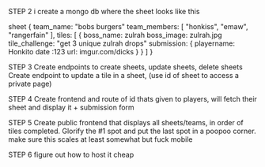 

STEP 2
i create a mongo db where the sheet looks like this

sheet {
team_name: "bobs burgers"
team_members: [
"honkiss",
"emaw",
"rangerfain"
],
tiles: [
	{
		boss_name: zulrah
		boss_image: zulrah.jpg
		tile_challenge: "get 3 unique zulrah drops"
		submission: {
			playername: Honkito
			date :123
			url: imgur.com/dicks
		}
	}
]
}

STEP 3 
Create endpoints to create sheets, update sheets, delete sheets
Create endpoint to update a tile in a sheet, (use id of sheet to access a private page)


STEP 4 
Create frontend and route of id thats given to players, will fetch their sheet and display it + submission form

STEP 5 
Create public frontend that displays all sheets/teams, in order of tiles completed.
Glorify the #1 spot and put the last spot in a poopoo corner.
make sure this scales at least somewhat but fuck mobile


STEP 6 
figure out how to host it cheap 